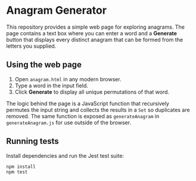 # Anagram Generator

This repository provides a simple web page for exploring anagrams. The page contains a text box where you can enter a word and a **Generate** button that displays every distinct anagram that can be formed from the letters you supplied.

## Using the web page

1. Open `anagram.html` in any modern browser.
2. Type a word in the input field.
3. Click **Generate** to display all unique permutations of that word.

The logic behind the page is a JavaScript function that recursively permutes the input string and collects the results in a `Set` so duplicates are removed. The same function is exposed as `generateAnagram` in `generateAnagram.js` for use outside of the browser.

## Running tests

Install dependencies and run the Jest test suite:

```bash
npm install
npm test
```
